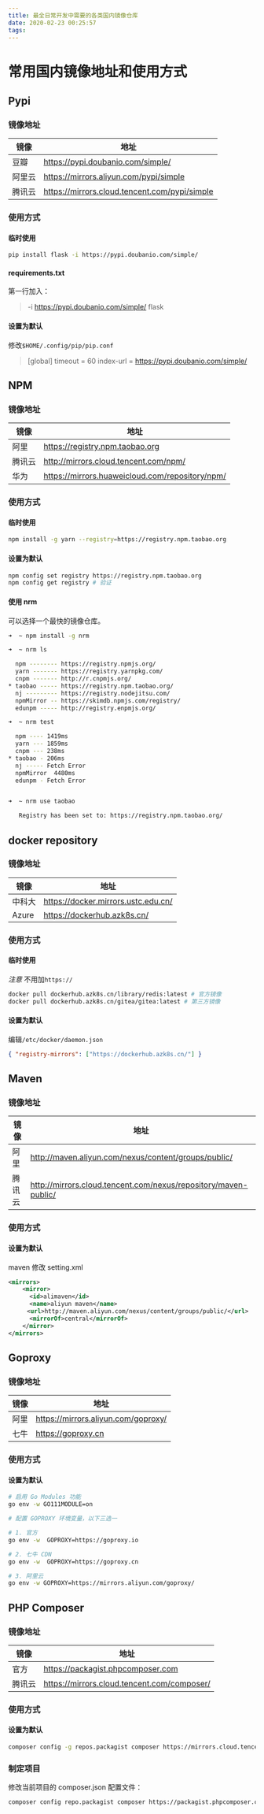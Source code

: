 ```yaml
---
title: 最全日常开发中需要的各类国内镜像仓库
date: 2020-02-23 00:25:57
tags:
---
```

# 常用国内镜像地址和使用方式

## Pypi

### 镜像地址

| 镜像   | 地址                                          |
| ------ | --------------------------------------------- |
| 豆瓣   | https://pypi.doubanio.com/simple/             |
| 阿里云 | https://mirrors.aliyun.com/pypi/simple        |
| 腾讯云 | https://mirrors.cloud.tencent.com/pypi/simple |

### 使用方式

#### 临时使用

```bash
pip install flask -i https://pypi.doubanio.com/simple/
```

#### requirements.txt

第一行加入：

> -i https://pypi.doubanio.com/simple/
> flask

#### 设置为默认

修改`$HOME/.config/pip/pip.conf`

> [global]
> timeout = 60
> index-url = https://pypi.doubanio.com/simple/

## NPM

### 镜像地址

| 镜像   | 地址                                            |
| ------ | ----------------------------------------------- |
| 阿里   | https://registry.npm.taobao.org                 |
| 腾讯云 | http://mirrors.cloud.tencent.com/npm/           |
| 华为   | https://mirrors.huaweicloud.com/repository/npm/ |

### 使用方式

#### 临时使用

```bash
npm install -g yarn --registry=https://registry.npm.taobao.org
```

#### 设置为默认

```bash
npm config set registry https://registry.npm.taobao.org
npm config get registry # 验证
```

#### 使用 nrm

可以选择一个最快的镜像仓库。

```bash
➜  ~ npm install -g nrm

➜  ~ nrm ls

  npm -------- https://registry.npmjs.org/
  yarn ------- https://registry.yarnpkg.com/
  cnpm ------- http://r.cnpmjs.org/
* taobao ----- https://registry.npm.taobao.org/
  nj --------- https://registry.nodejitsu.com/
  npmMirror -- https://skimdb.npmjs.com/registry/
  edunpm ----- http://registry.enpmjs.org/

➜  ~ nrm test

  npm ---- 1419ms
  yarn --- 1859ms
  cnpm --- 238ms
* taobao - 206ms
  nj ----- Fetch Error
  npmMirror  4480ms
  edunpm - Fetch Error


➜  ~ nrm use taobao

   Registry has been set to: https://registry.npm.taobao.org/
```

## docker repository

### 镜像地址

| 镜像   | 地址                                |
| ------ | ----------------------------------- |
| 中科大 | https://docker.mirrors.ustc.edu.cn/ |
| Azure  | https://dockerhub.azk8s.cn/         |

### 使用方式

#### 临时使用

_注意_ 不用加`https://`

```bash
docker pull dockerhub.azk8s.cn/library/redis:latest # 官方镜像
docker pull dockerhub.azk8s.cn/gitea/gitea:latest # 第三方镜像
```

#### 设置为默认

编辑`/etc/docker/daemon.json`

```json
{ "registry-mirrors": ["https://dockerhub.azk8s.cn/"] }
```

## Maven

### 镜像地址

| 镜像   | 地址                                                            |
| ------ | --------------------------------------------------------------- |
| 阿里   | http://maven.aliyun.com/nexus/content/groups/public/            |
| 腾讯云 | http://mirrors.cloud.tencent.com/nexus/repository/maven-public/ |

### 使用方式

#### 设置为默认

maven 修改 setting.xml

```xml
<mirrors>
    <mirror>
      <id>alimaven</id>
      <name>aliyun maven</name>
  　　<url>http://maven.aliyun.com/nexus/content/groups/public/</url>
      <mirrorOf>central</mirrorOf>
    </mirror>
</mirrors>
```

## Goproxy

### 镜像地址

| 镜像 | 地址                                |
| ---- | ----------------------------------- |
| 阿里 | https://mirrors.aliyun.com/goproxy/ |
| 七牛 | https://goproxy.cn                  |

### 使用方式

#### 设置为默认

```bash
# 启用 Go Modules 功能
go env -w GO111MODULE=on

# 配置 GOPROXY 环境变量，以下三选一

# 1. 官方
go env -w  GOPROXY=https://goproxy.io

# 2. 七牛 CDN
go env -w  GOPROXY=https://goproxy.cn

# 3. 阿里云
go env -w GOPROXY=https://mirrors.aliyun.com/goproxy/

```

## PHP Composer

### 镜像地址

| 镜像   | 地址                                        |
| ------ | ------------------------------------------- |
| 官方   | https://packagist.phpcomposer.com           |
| 腾讯云 | https://mirrors.cloud.tencent.com/composer/ |

### 使用方式

#### 设置为默认

```bash
composer config -g repos.packagist composer https://mirrors.cloud.tencent.com/composer/
```

### 制定项目

修改当前项目的 composer.json 配置文件：

```bash
composer config repo.packagist composer https://packagist.phpcomposer.com
```
